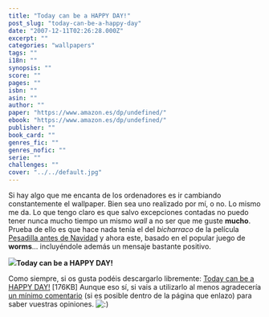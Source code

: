 ```yaml
---
title: "Today can be a HAPPY DAY!"
post_slug: "today-can-be-a-happy-day"
date: "2007-12-11T02:26:28.000Z"
excerpt: ""
categories: "wallpapers"
tags: ""
i18n: ""
synopsis: ""
score: ""
pages: ""
isbn: ""
asin: ""
author: ""
paper: "https://www.amazon.es/dp/undefined/"
ebook: "https://www.amazon.es/dp/undefined/"
publisher: ""
book_card: ""
genres_fic: ""
genres_nofic: ""
serie: ""
challenges: ""
cover: "../../default.jpg"
---
```


Si hay algo que me encanta de los ordenadores es ir cambiando constantemente el wallpaper. Bien sea uno realizado por mí, o no. Lo mismo me da. Lo que tengo claro es que salvo excepciones contadas no puedo tener nunca mucho tiempo un mismo _wall_ a no ser que me guste **mucho**. Prueba de ello es que hace nada tenía el del _bicharraco_ de la película [Pesadilla antes de Navidad](http://appleadictos.es/nightmare-before-christmas/) y ahora este, basado en el popular juego de **worms**… incluyéndole además un mensaje bastante positivo.

![](images/2101662803_5aece7579d.jpg)**Today can be a HAPPY DAY!**

Como siempre, si os gusta podéis descargarlo libremente: [Today can be a HAPPY DAY!](http://appleadictos.es/wp-content/uploads/2007/12/worms.png) \[176KB\] Aunque eso sí, si vais a utilizarlo al menos agradecería [un mínimo comentario](http://appleadictos.es/today-can-be-a-happy-day/#respond) (si es posible dentro de la página que enlazo) para saber vuestras opiniones. ![:)](http://fjp.es/wp-includes/images/smilies/icon_smile.gif)
